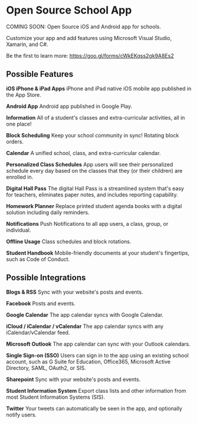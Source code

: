 # Open Source School App

COMING SOON: Open Source iOS and Android app for schools.

Customize your app and add features using Microsoft Visual Studio, Xamarin, and C#.

Be the first to learn more: https://goo.gl/forms/cWkEKqss2gk9A8Es2

Possible Features
-----------------

__iOS iPhone & iPad Apps__
iPhone and iPad native iOS mobile app published in the App Store.

__Android App__
Android app published in Google Play.

__Information__
All of a student's classes and extra-curricular activities, all in one place!

__Block Scheduling__
Keep your school community in sync! Rotating block orders.

__Calendar__
A unified school, class, and extra-curricular calendar.

__Personalized Class Schedules__
App users will see their personalized schedule every day based on the classes that they (or their children) are enrolled in.

__Digital Hall Pass__
The digital Hall Pass is a streamlined system that's easy for teachers, eliminates paper notes, and includes reporting capability.

__Homework Planner__
Replace printed student agenda books with a digital solution including daily reminders.

__Notifications__
Push Notifications to all app users, a class, group, or individual.

__Offline Usage__
Class schedules and block rotations.

__Student Handbook__
Mobile-friendly documents at your student's fingertips, such as Code of Conduct.

Possible Integrations
---------------------

__Blogs &amp; RSS__
Sync with your website's posts and events.

__Facebook__
Posts and events.

__Google Calendar__
The app calendar syncs with Google Calendar.

__iCloud / iCalendar / vCalendar__
The app calendar syncs with any iCalendar/vCalendar feed.

__Microsoft Outlook__
The app calendar can sync with your Outlook calendars.

__Single Sign-on (SSO)__
Users can sign in to the app using an existing school account, such as G Suite for Education, Office365, Microsoft Active Directory, SAML, OAuth2, or SIS.

__Sharepoint__
Sync with your website's posts and events.

__Student Information System__
Export class lists and other information from most Student Information Systems (SIS).

__Twitter__
Your tweets can automatically be seen in the app, and optionally notify users.

<div style="display:none">
    <img src="http://appazur.appazur.com/djga/google-analytics/?ua=1&p=!github!school-app" width="0" height="0" />
</div>
